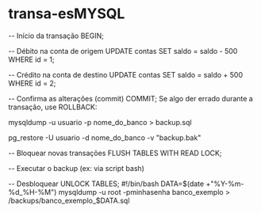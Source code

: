 # transa-esMYSQL
-- Início da transação
BEGIN;

-- Débito na conta de origem
UPDATE contas SET saldo = saldo - 500 WHERE id = 1;

-- Crédito na conta de destino
UPDATE contas SET saldo = saldo + 500 WHERE id = 2;

-- Confirma as alterações (commit)
COMMIT;
Se algo der errado durante a transação, use ROLLBACK:


mysqldump -u usuario -p nome_do_banco > backup.sql

pg_restore -U usuario -d nome_do_banco -v "backup.bak"

-- Bloquear novas transações
FLUSH TABLES WITH READ LOCK;

-- Executar o backup (ex: via script bash)

-- Desbloquear
UNLOCK TABLES;
#!/bin/bash
DATA=$(date +"%Y-%m-%d_%H-%M")
mysqldump -u root -pminhasenha banco_exemplo > /backups/banco_exemplo_$DATA.sql
